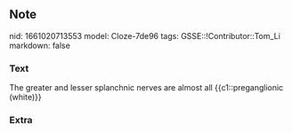 ## Note
nid: 1661020713553
model: Cloze-7de96
tags: GSSE::!Contributor::Tom_Li
markdown: false

### Text
<div>
  The greater and lesser splanchnic nerves are almost all
  {{c1::preganglionic (white)}}
</div>

### Extra

